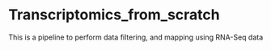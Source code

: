 # Transcriptomics_from_scratch
This is a pipeline to perform data filtering, and mapping using RNA-Seq data
